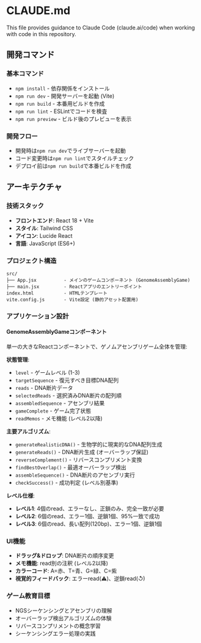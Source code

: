 # CLAUDE.md

This file provides guidance to Claude Code (claude.ai/code) when working with code in this repository.

## 開発コマンド

### 基本コマンド
- `npm install` - 依存関係をインストール
- `npm run dev` - 開発サーバーを起動 (Vite)
- `npm run build` - 本番用ビルドを作成
- `npm run lint` - ESLintでコードを検査
- `npm run preview` - ビルド後のプレビューを表示

### 開発フロー
- 開発時は`npm run dev`でライブサーバーを起動
- コード変更時は`npm run lint`でスタイルチェック
- デプロイ前は`npm run build`で本番ビルドを作成

## アーキテクチャ

### 技術スタック
- **フロントエンド**: React 18 + Vite
- **スタイル**: Tailwind CSS
- **アイコン**: Lucide React
- **言語**: JavaScript (ES6+)

### プロジェクト構造
```
src/
├── App.jsx          - メインのゲームコンポーネント (GenomeAssemblyGame)
├── main.jsx         - Reactアプリのエントリーポイント
index.html           - HTMLテンプレート
vite.config.js       - Vite設定 (静的アセット配置用)
```

### アプリケーション設計

#### GenomeAssemblyGameコンポーネント
単一の大きなReactコンポーネントで、ゲノムアセンブリゲーム全体を管理:

**状態管理**:
- `level` - ゲームレベル (1-3)
- `targetSequence` - 復元すべき目標DNA配列
- `reads` - DNA断片データ
- `selectedReads` - 選択済みDNA断片の配列順
- `assembledSequence` - アセンブリ結果
- `gameComplete` - ゲーム完了状態
- `readMemos` - メモ機能 (レベル2以降)

**主要アルゴリズム**:
- `generateRealisticDNA()` - 生物学的に現実的なDNA配列生成
- `generateReads()` - DNA断片生成 (オーバーラップ保証)
- `reverseComplement()` - リバースコンプリメント変換
- `findBestOverlap()` - 最適オーバーラップ検出
- `assembleSequence()` - DNA断片のアセンブリ実行
- `checkSuccess()` - 成功判定 (レベル別基準)

**レベル仕様**:
- **レベル1**: 4個のread、エラーなし、正鎖のみ、完全一致が必要
- **レベル2**: 6個のread、エラー1個、逆鎖1個、95%一致で成功
- **レベル3**: 6個のread、長い配列(120bp)、エラー1個、逆鎖1個

### UI機能
- **ドラッグ&ドロップ**: DNA断片の順序変更
- **メモ機能**: read別の注釈 (レベル2以降)
- **カラーコード**: A=赤、T=青、G=緑、C=紫
- **視覚的フィードバック**: エラーread(⚠️)、逆鎖read(↺)

### ゲーム教育目標
- NGSシーケンシングとアセンブリの理解
- オーバーラップ検出アルゴリズムの体験
- リバースコンプリメントの概念学習
- シーケンシングエラー処理の実践